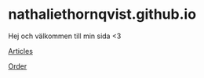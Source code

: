 # nathaliethornqvist.github.io
Hej och välkommen till min sida <3

[Articles](/articles)

[Order](/bestall)
